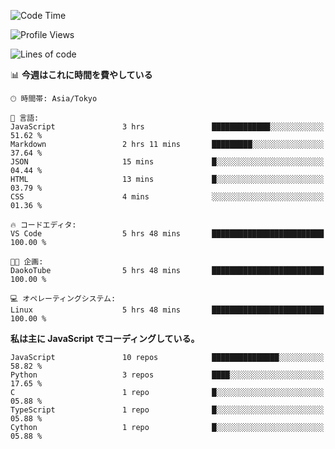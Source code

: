<!--START_SECTION:waka-->
![Code Time](http://img.shields.io/badge/Code%20Time-229%20hrs%203%20mins-blue)

![Profile Views](http://img.shields.io/badge/%E3%83%97%E3%83%AD%E3%83%95%E3%82%A3%E3%83%BC%E3%83%AB%E3%83%93%E3%83%A5%E3%83%BC-7-blue)

![Lines of code](https://img.shields.io/badge/%E3%80%8CHello%20World%E3%80%8D%E3%81%8B%E3%82%89%E3%80%81%E7%A7%81%E3%81%AF%E3%81%93%E3%81%86%E6%9B%B8%E3%81%84%E3%81%9F-444.1%20thousand%20%E3%82%B3%E3%83%BC%E3%83%89%E8%A1%8C-blue)

📊 **今週はこれに時間を費やしている** 

```text
🕑︎ 時間帯: Asia/Tokyo

💬 言語: 
JavaScript               3 hrs               █████████████░░░░░░░░░░░░   51.62 % 
Markdown                 2 hrs 11 mins       █████████░░░░░░░░░░░░░░░░   37.64 % 
JSON                     15 mins             █░░░░░░░░░░░░░░░░░░░░░░░░   04.44 % 
HTML                     13 mins             █░░░░░░░░░░░░░░░░░░░░░░░░   03.79 % 
CSS                      4 mins              ░░░░░░░░░░░░░░░░░░░░░░░░░   01.36 % 

🔥 コードエディタ: 
VS Code                  5 hrs 48 mins       █████████████████████████   100.00 % 

🐱‍💻 企画: 
DaokoTube                5 hrs 48 mins       █████████████████████████   100.00 % 

💻 オペレーティングシステム: 
Linux                    5 hrs 48 mins       █████████████████████████   100.00 % 
```

**私は主に JavaScript でコーディングしている。** 

```text
JavaScript               10 repos            ███████████████░░░░░░░░░░   58.82 % 
Python                   3 repos             ████░░░░░░░░░░░░░░░░░░░░░   17.65 % 
C                        1 repo              █░░░░░░░░░░░░░░░░░░░░░░░░   05.88 % 
TypeScript               1 repo              █░░░░░░░░░░░░░░░░░░░░░░░░   05.88 % 
Cython                   1 repo              █░░░░░░░░░░░░░░░░░░░░░░░░   05.88 % 
```




<!--END_SECTION:waka-->
